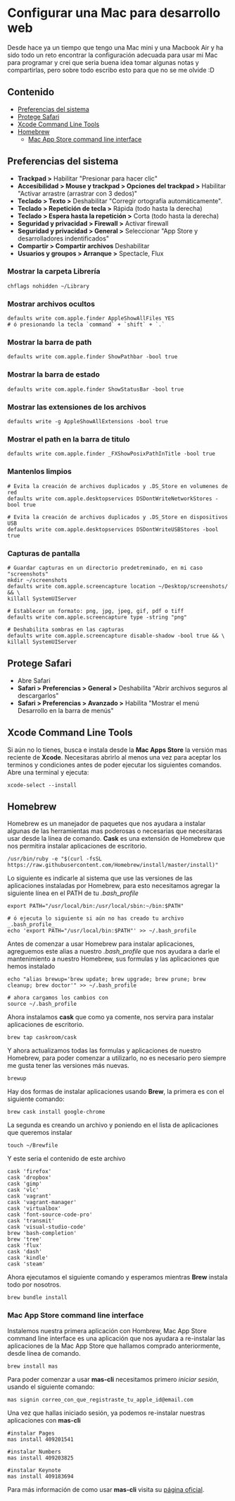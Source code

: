 # Configurar una Mac para desarrollo web
Desde hace ya un tiempo que tengo una Mac mini y una Macbook Air y ha sido todo un reto encontrar la configuración adecuada para usar mi Mac para programar y crei que seria buena idea tomar algunas notas y compartirlas, pero sobre todo escribo esto para que no se me olvide :D

## Contenido

- [Preferencias del sistema](#preferencias-del-sistema)
- [Protege Safari](#protege-safari)
- [Xcode Command Line Tools](#xcode-command-line-tools)
- [Homebrew](#homebrew)
  - [Mac App Store command line interface](#mac-app-store-command-line-interface)

## Preferencias del sistema
- **Trackpad >** Habilitar "Presionar para hacer clic"
- **Accesibilidad > Mouse y trackpad > Opciones del trackpad >** Habilitar "Activar arrastre (arrastrar con 3 dedos)"
- **Teclado > Texto >** Deshabilitar "Corregir ortografía automáticamente".
- **Teclado > Repetición de tecla >** Rápida (todo hasta la derecha)
- **Teclado > Espera hasta la repetición >** Corta (todo hasta la derecha)
- **Seguridad y privacidad > Firewall >** Activar firewall
- **Seguridad y privacidad > General >** Seleccionar "App Store y desarrolladores indentificados"
- **Compartir > Compartir archivos** Deshabilitar
- **Usuarios y groupos > Arranque >** Spectacle, Flux

### Mostrar la carpeta Librería

```shell
chflags nohidden ~/Library
```

### Mostrar archivos ocultos

```shell
defaults write com.apple.finder AppleShowAllFiles YES
# ó presionando la tecla `command` + `shift` + `.`
```

### Mostrar la barra de path

```shell
defaults write com.apple.finder ShowPathbar -bool true
```

### Mostrar la barra de estado

```shell
defaults write com.apple.finder ShowStatusBar -bool true
```

### Mostrar las extensiones de los archivos

```shell
defaults write -g AppleShowAllExtensions -bool true
```

### Mostrar el path en la barra de titulo

```shell
defaults write com.apple.finder _FXShowPosixPathInTitle -bool true
```

### Mantenlos limpios

```shell
# Evita la creación de archivos duplicados y .DS_Store en volumenes de red
defaults write com.apple.desktopservices DSDontWriteNetworkStores -bool true

# Evita la creación de archivos duplicados y .DS_Store en dispositivos USB
defaults write com.apple.desktopservices DSDontWriteUSBStores -bool true
```

### Capturas de pantalla

```shell
# Guardar capturas en un directorio predetreminado, en mi caso "screenshots"
mkdir ~/screenshots
defaults write com.apple.screencapture location ~/Desktop/screenshots/ && \
killall SystemUIServer

# Establecer un formato: png, jpg, jpeg, gif, pdf o tiff
defaults write com.apple.screencapture type -string "png"

# Deshabilita sombras en las capturas
defaults write com.apple.screencapture disable-shadow -bool true && \
killall SystemUIServer
```

## Protege Safari
- Abre Safari 
- **Safari > Preferencias > General >** Deshabilita "Abrir archivos seguros al descargarlos"
- **Safari > Preferencias > Avanzado >** Habilita "Mostrar el menú Desarrollo en la barra de menús"

## Xcode Command Line Tools
Si aún no lo tienes, busca e instala desde la **Mac Apps Store** la versión mas reciente de **Xcode**. Necesitaras abrirlo al menos una vez para aceptar los terminos y condiciones antes de poder ejecutar los siguientes comandos. Abre una terminal y ejecuta:

```shell
xcode-select --install
```

## Homebrew
Homebrew es un manejador de paquetes que nos ayudara a instalar algunas de las herramientas mas poderosas o necesarias que necesitaras usar desde la línea de comando. **Cask** es una extensión de Homebrew que nos permitira instalar aplicaciones de escritorio.

```shell
/usr/bin/ruby -e "$(curl -fsSL https://raw.githubusercontent.com/Homebrew/install/master/install)"
```

Lo siguiente es indicarle al sistema que use las versiones de las aplicaciones instaladas por Homebrew, para esto necesitamos agregar la siguiente línea en el PATH de tu _.bash_profile_

```shell
export PATH="/usr/local/bin:/usr/local/sbin:~/bin:$PATH"

# ó ejecuta lo siguiente si aún no has creado tu archivo _.bash_profile_
echo 'export PATH="/usr/local/bin:$PATH"' >> ~/.bash_profile
```

Antes de comenzar a usar Homebrew para instalar aplicaciones, agreguemos este alias a nuestro _.bash_profile_ que nos ayudara a darle el mantenimiento a nuestro Homebrew, sus formulas y las aplicaciones que hemos instalado

```shell
echo "alias brewup='brew update; brew upgrade; brew prune; brew cleanup; brew doctor'" >> ~/.bash_profile

# ahora cargamos los cambios con
source ~/.bash_profile
```

Ahora instalamos **cask** que como ya comente, nos servira para instalar aplicaciones de escritorio.

```shell
brew tap caskroom/cask
```

Y ahora actualizamos todas las formulas y aplicaciones de nuestro Homebrew, para poder comenzar a utilizarlo, no es necesario pero siempre me gusta tener las versiones más nuevas.
```shell
brewup
```

Hay dos formas de instalar aplicaciones usando **Brew**, la primera es con el siguiente comando:

```shell
brew cask install google-chrome
```

La segunda es creando un archivo y poniendo en el lista de aplicaciones que queremos instalar

```shell
touch ~/Brewfile
```

Y este seria el contenido de este archivo

```shell
cask 'firefox'
cask 'dropbox'
cask 'gimp'
cask 'vlc'
cask 'vagrant'
cask 'vagrant-manager'
cask 'virtualbox'
cask 'font-source-code-pro'
cask 'transmit'
cask 'visual-studio-code'
brew 'bash-completion'
brew 'tree'
cask 'flux'
cask 'dash'
cask 'kindle'
cask 'steam'
```

Ahora ejecutamos el siguiente comando y esperamos mientras **Brew** instala todo por nosotros.

```shell
brew bundle install
```

### Mac App Store command line interface
Instalemos nuestra primera aplicación con Hombrew, Mac App Store command line interface es una aplicación que nos ayudara a re-instalar las aplicaciones de la Mac App Store que hallamos comprado anteriormente, desde línea de comando.

```shell
brew install mas
```

Para poder comenzar a usar **mas-cli** necesitamos primero _iniciar sesión_, usando el siguiente comando:

```shell
mas signin correo_con_que_registraste_tu_apple_id@email.com
```

Una vez que hallas iniciado sesión, ya podemos re-instalar nuestras aplicaciones con **mas-cli**

```shell
#instalar Pages
mas install 409201541

#instalar Numbers
mas install 409203825

#instalar Keynote
mas install 409183694
```

Para más información de como usar **mas-cli** visita su [página oficial](https://github.com/mas-cli/mas).
